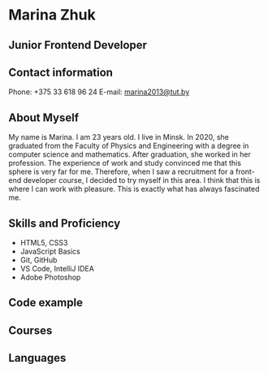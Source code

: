 # Marina Zhuk
## Junior Frontend Developer

## Contact information
Phone: +375 33 618 96 24
E-mail: marina2013@tut.by

## About Myself
My name is Marina. I am 23 years old. I live in Minsk. In 2020, she graduated from the Faculty of Physics and Engineering with a degree in computer science and mathematics. After graduation, she worked in her profession. The experience of work and study convinced me that this sphere is very far for me. Therefore, when I saw a recruitment for a front-end developer course, I decided to try myself in this area. I think that this is where I can work with pleasure. This is exactly what has always fascinated me.

## Skills and Proficiency
* HTML5, CSS3
* JavaScript Basics
* Git, GitHub
* VS Code, IntelliJ IDEA
* Adobe Photoshop

## Code example

## Courses

## Languages
